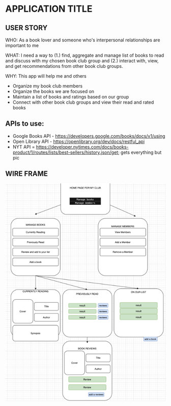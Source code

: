 # APPLICATION TITLE

## USER STORY

WHO: As a book lover and someone who's interpersonal relationships are important to me

WHAT: I need a way to (1.) find, aggregate and manage list of books to read and discuss with my chosen book club group and (2.) interact with, view, and get recommendations from other book club groups. 

WHY: This app will help me and others 
- Organize my book club members
- Organize the books we are focused on
- Maintain a list of books and ratings based on our group
- Connect with other book club groups and view their read and rated books


## APIs to use: 
- Google Books API - https://developers.google.com/books/docs/v1/using
- Open Library API - https://openlibrary.org/dev/docs/restful_api
- NYT API = https://developer.nytimes.com/docs/books-product/1/routes/lists/best-sellers/history.json/get; gets everything but pic
    
## WIRE FRAME

<img src = "wireframe.png" width = 800>